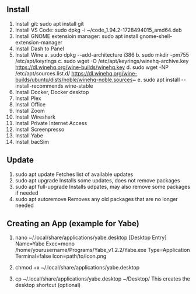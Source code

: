 ## Install
1. Install git:         sudo apt install git
2. Install VS Code:     sudo dpkg -i ~/code_1.94.2-1728494015_amd64.deb
3. Install GNOME extensioin manager:    sudo apt install gnome-shell-extension-manager
4. Install Dash to Panel
5. Install Wine
    a. sudo dpkg --add-architecture i386
    b. sudo mkdir -pm755 /etc/apt/keyrings
    c. sudo wget -O /etc/apt/keyrings/winehq-archive.key https://dl.winehq.org/wine-builds/winehq.key
    d. sudo wget -NP /etc/apt/sources.list.d/ https://dl.winehq.org/wine-builds/ubuntu/dists/noble/winehq-noble.sources~
    e. sudo apt install --install-recommends wine-stable
6. Install Docker, Docker desktop
7. Install Plex
8. Install Office
9. Install Zoom
10. Install Wireshark
11. Install Private Internet Access
12. Install Screenpresso
13. Install Yabe
14. Install bacSim




## Update   
1. sudo apt update          Fetches list of available updates
2. sudo apt upgrade         Installs some updates, does not remove packages
3. sudo apt full-upgrade    Installs udpates, may also remove some packages if needed
4. sudo apt autoremove      Removes any old packages that are no longer needed

## Creating an App (example for Yabe)
1. nano ~/.local/share/applications/yabe.desktop
[Desktop Entry]
Name=Yabe
Exec=mono /home/yourusername/Programs/Yabe_v1.2.2/Yabe.exe
Type=Application
Terminal=false
Icon=path/to/icon.png

2. chmod +x ~/.local/share/applications/yabe.desktop

3. cp ~/.local/share/applications/yabe.desktop ~/Desktop/
This creates the desktop shortcut (optional)


